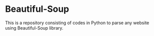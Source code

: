 # Beautiful-Soup
This is a repository consisting of codes in Python to parse any website using Beautiful-Soup library.
